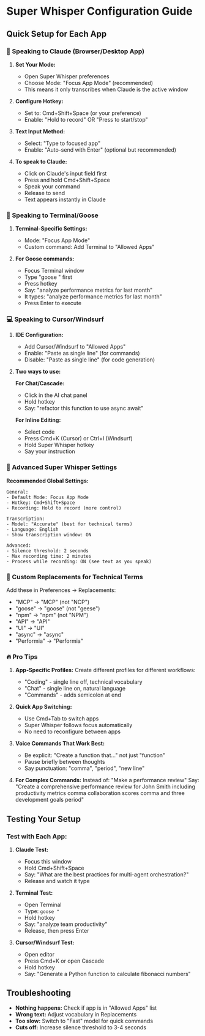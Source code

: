# Super Whisper Configuration Guide

## Quick Setup for Each App

### 🎯 Speaking to Claude (Browser/Desktop App)

1. **Set Your Mode:**
   - Open Super Whisper preferences
   - Choose Mode: "Focus App Mode" (recommended)
   - This means it only transcribes when Claude is the active window

2. **Configure Hotkey:**
   - Set to: Cmd+Shift+Space (or your preference)
   - Enable: "Hold to record" OR "Press to start/stop"

3. **Text Input Method:**
   - Select: "Type to focused app"
   - Enable: "Auto-send with Enter" (optional but recommended)

4. **To speak to Claude:**
   - Click on Claude's input field first
   - Press and hold Cmd+Shift+Space
   - Speak your command
   - Release to send
   - Text appears instantly in Claude

### 🚀 Speaking to Terminal/Goose

1. **Terminal-Specific Settings:**
   - Mode: "Focus App Mode" 
   - Custom command: Add Terminal to "Allowed Apps"
   
2. **For Goose commands:**
   - Focus Terminal window
   - Type "goose " first
   - Press hotkey
   - Say: "analyze performance metrics for last month"
   - It types: "analyze performance metrics for last month"
   - Press Enter to execute

### 💻 Speaking to Cursor/Windsurf

1. **IDE Configuration:**
   - Add Cursor/Windsurf to "Allowed Apps"
   - Enable: "Paste as single line" (for commands)
   - Disable: "Paste as single line" (for code generation)

2. **Two ways to use:**

   **For Chat/Cascade:**
   - Click in the AI chat panel
   - Hold hotkey
   - Say: "refactor this function to use async await"
   
   **For Inline Editing:**
   - Select code
   - Press Cmd+K (Cursor) or Ctrl+I (Windsurf)
   - Hold Super Whisper hotkey
   - Say your instruction

### 🎤 Advanced Super Whisper Settings

**Recommended Global Settings:**
```
General:
- Default Mode: Focus App Mode
- Hotkey: Cmd+Shift+Space
- Recording: Hold to record (more control)

Transcription:
- Model: "Accurate" (best for technical terms)
- Language: English
- Show transcription window: ON

Advanced:
- Silence threshold: 2 seconds
- Max recording time: 2 minutes
- Process while recording: ON (see text as you speak)
```

### 📝 Custom Replacements for Technical Terms

Add these in Preferences → Replacements:
- "MCP" → "MCP" (not "NCP")
- "goose" → "goose" (not "geese")
- "npm" → "npm" (not "NPM")
- "API" → "API"
- "UI" → "UI"
- "async" → "async"
- "Performia" → "Performia"

### 🔥 Pro Tips

1. **App-Specific Profiles:**
   Create different profiles for different workflows:
   - "Coding" - single line off, technical vocabulary
   - "Chat" - single line on, natural language
   - "Commands" - adds semicolon at end

2. **Quick App Switching:**
   - Use Cmd+Tab to switch apps
   - Super Whisper follows focus automatically
   - No need to reconfigure between apps

3. **Voice Commands That Work Best:**
   - Be explicit: "Create a function that..." not just "function"
   - Pause briefly between thoughts
   - Say punctuation: "comma", "period", "new line"

4. **For Complex Commands:**
   Instead of: "Make a performance review"
   Say: "Create a comprehensive performance review for John Smith including productivity metrics comma collaboration scores comma and three development goals period"

## Testing Your Setup

### Test with Each App:

1. **Claude Test:**
   - Focus this window
   - Hold Cmd+Shift+Space
   - Say: "What are the best practices for multi-agent orchestration?"
   - Release and watch it type

2. **Terminal Test:**
   - Open Terminal
   - Type: `goose "`
   - Hold hotkey
   - Say: "analyze team productivity"
   - Release, then press Enter

3. **Cursor/Windsurf Test:**
   - Open editor
   - Press Cmd+K or open Cascade
   - Hold hotkey
   - Say: "Generate a Python function to calculate fibonacci numbers"

## Troubleshooting

- **Nothing happens:** Check if app is in "Allowed Apps" list
- **Wrong text:** Adjust vocabulary in Replacements
- **Too slow:** Switch to "Fast" model for quick commands
- **Cuts off:** Increase silence threshold to 3-4 seconds
